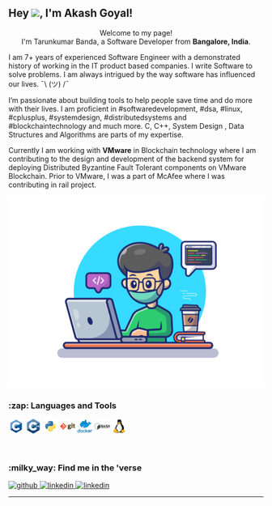 ## Hey <img src="https://github.com/TheDudeThatCode/TheDudeThatCode/blob/master/Assets/Hi.gif" width="29px">, I'm Akash Goyal!

<p align="center">Welcome to my page! </br> I'm Tarunkumar Banda, a Software Developer from <b>Bangalore, India</b>.</p>

<p>
    I am 7+ years of experienced Software Engineer with a demonstrated history of working in the IT product based companies. I write Software to solve problems. I am always intrigued by the way software has influenced our lives.  ¯\ (ツ) /¯

I’m passionate about building tools to help people save time and do more with their lives. 
I am proficient in #softwaredevelopment, #dsa, #linux, #cplusplus, #systemdesign, #distributedsystems and #blockchaintechnology and much more. 
C, C++, System Design , Data Structures and Algorithms are parts of my expertise.

Currently I am working with <b>VMware</b> in Blockchain technology where I am contributing to the design and development of the backend system for deploying Distributed Byzantine Fault Tolerant components on VMware Blockchain. Prior to VMware, I was a part of McAfee where I was contributing in rail project.
</p>

</p>

<div align="center">
    <img src="https://github.com/bandatarunkumar/bandatarunkumar/blob/main/programmer.png" alt="hey" />
</div>

<!-- TECHNOLOGIES -->
<h3>:zap: Languages and Tools</h3>

<p>
<code><img height="30" src="https://raw.githubusercontent.com/github/explore/80688e429a7d4ef2fca1e82350fe8e3517d3494d/topics/c/c.png"></code>
<code><img height="30" src="https://raw.githubusercontent.com/github/explore/80688e429a7d4ef2fca1e82350fe8e3517d3494d/topics/cpp/cpp.png"></code>
<code><img height="30" src="https://raw.githubusercontent.com/github/explore/80688e429a7d4ef2fca1e82350fe8e3517d3494d/topics/python/python.png"></code>
<code><img height="30" src="https://raw.githubusercontent.com/github/explore/80688e429a7d4ef2fca1e82350fe8e3517d3494d/topics/git/git.png"></code>
<code><img height="30" src="https://raw.githubusercontent.com/github/explore/80688e429a7d4ef2fca1e82350fe8e3517d3494d/topics/docker/docker.png"></code>
<code><img height="30" src="https://raw.githubusercontent.com/github/explore/80688e429a7d4ef2fca1e82350fe8e3517d3494d/topics/bash/bash.png"></code>
<code><img height="30" src="https://raw.githubusercontent.com/github/explore/80688e429a7d4ef2fca1e82350fe8e3517d3494d/topics/linux/linux.png"></code>
</p>
<p>
</p>
<br>

<!-- SOCIAL -->
<h3>:milky_way: Find me in the 'verse</h3>

<p>
    <a href="https://github.com/bandatarunkumar" target="_blank">
        <img alt="github" src="https://img.shields.io/github/followers/bandatarunkumar?label=GitHub&amp;style=social" />
    </a><a href="https://www.linkedin.com/in/bandatarunkumar/" target="_blank">
        <img alt="linkedin" src="https://img.shields.io/badge/Linkedin-grey?logo=linkedin&amp;style=social" />
    </a><a href="https://www.linkedin.com/in/akash-goyal-2309/" target="_blank">
        <img alt="linkedin" src="https://img.shields.io/badge/myresume-blog-brightgreen" />
</p>
  
<hr />
